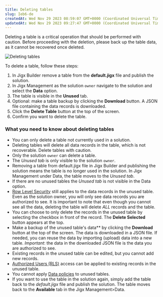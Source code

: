 ```yaml
---
title: Deleting tables
slug: Ieb6-de
createdAt: Wed Nov 29 2023 08:59:07 GMT+0000 (Coordinated Universal Time)
updatedAt: Wed Nov 29 2023 09:27:47 GMT+0000 (Coordinated Universal Time)
---
```


Deleting a table is a critical operation that should be performed with caution. Before proceeding with the deletion, please back up the table data, as it cannot be recovered once deleted. 

![Deleting tables](https://archbee-image-uploads.s3.amazonaws.com/x7vdIDH6-ScTprfmi2XXX/rZrpBiZnyf1AO6qI-GR3h_jm-delete-dd-tables.png "Deleting tables")

To delete a table, follow these steps:
1. In Jigx Builder remove a table from the **default.jigx** file and publish the solution.
2. In  Jigx Management  as the solution `owner` navigate to the solution and select the **Data** option.
3. The table is visible in the **Unused** tab.
4. Optional: make a table backup by clicking the **Download** button. A JSON file containing the data records is downloaded.
5. Click the **Delete Table** button at the top of the screen.
6. Confirm you want to delete the table.

### What you need to know about deleting tables
* You can only delete a table not currently used in a solution.
* Deleting tables will delete all data records in the table, which is not recoverable. Delete tables with caution.
* Only the solution `owner` can delete a table.
* The *Unused tab* is only visible to the solution `owner`.
* Removing a table from default.jigx file in Jigx Builder and publishing the solution means the table is no longer used in the solution. In  Jigx Management under Data, the table moves to the *Unused tab*.
* If there are no unused tables the *Unused tab* is not visible in the Data option.
* [Row Level Security](docId\:xy4a9JXqIEBPICKan-N0M) still applies to the data records in the unused table. Even as the solution owner, you will only see data records you are authorized to see. It is important to note that even though you cannot see all the data, deleting the table will delete *ALL* records and the table.
* You can choose to only delete the records in the unused table by selecting the checkbox in front of the record. The **Delete Selected** button appears at the top.
* Make a backup of the unused table's data** by clicking the **Download** button at the top of the screen. The data is downloaded in a JSON file. If needed, you can reuse the data by importing (upload) data into a new table. *Important*: the data in the downloaded JSON file is the data you are authorized to see.
* Existing records in the unused table can be edited, but you cannot add new records.
* [Authorized Users (RLS)](docId\:xy4a9JXqIEBPICKan-N0M) access can be applied to existing records in the unused table.
* You cannot apply [Data policies](docId\:es3EARyGcuVJpv8KFQDx4) to unused tables.
* If you want to use the table in the solution again, simply add the table back to the *default.jigx* file and publish the solution. The table moves back to the **Available** tab in the Jigx Management>Data.
